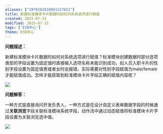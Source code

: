 ```yaml
---
aliases: ["1970281828881157652"]
title: 新建标准模块卡片数据时如何对系统选项进行赋值
created: 2025-07-15
modified: 2025-07-15
tags: ['ESB中心']
theme: ESB中心
---
```


**问题描述：**

新建标准模块卡片数据时如何对系统选项进行赋值？标准模块创建数据时部分选项类型的字段设置为固定值时直接输入选项名称未能识别成功，如人员入职卡片的性别字段设置为固定值男或者女时会报错，实际需要对性别字段赋值为male/female才能赋值成功。怎样才能获取到标准模块卡片字段正确的赋值内容呢？

![](fab51b8e2fd143c7c8f18e002cd7ec5a.jpg)

**问题解答：**

一种方式是直接询问开发负责人，一种方式是在设计自定义表单数据字段的时候通过**关联浏览**字段关联标准模块系统字段，动作流中通过动态赋值将标准模块卡片字段设置为关联浏览选中值。

![](c003cf1f6c395231db85ae65b73e6c2d.jpg)